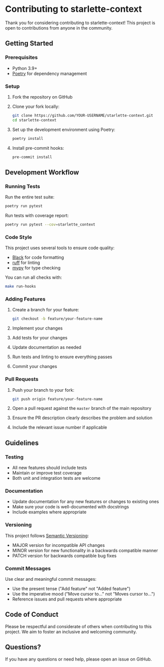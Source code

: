 # Contributing to starlette-context

Thank you for considering contributing to starlette-context! This project is open to contributions from anyone in the community.

## Getting Started

### Prerequisites

- Python 3.9+
- [Poetry](https://python-poetry.org/) for dependency management

### Setup

1. Fork the repository on GitHub
2. Clone your fork locally:
   ```bash
   git clone https://github.com/YOUR-USERNAME/starlette-context.git
   cd starlette-context
   ```

3. Set up the development environment using Poetry:
   ```bash
   poetry install
   ```

4. Install pre-commit hooks:
   ```bash
   pre-commit install
   ```

## Development Workflow

### Running Tests

Run the entire test suite:
```bash
poetry run pytest
```

Run tests with coverage report:
```bash
poetry run pytest --cov=starlette_context
```

### Code Style

This project uses several tools to ensure code quality:

- [Black](https://github.com/psf/black) for code formatting
- [ruff](https://github.com/astral-sh/ruff) for linting
- [mypy](https://github.com/python/mypy) for type checking

You can run all checks with:
```bash
make run-hooks
```

### Adding Features

1. Create a branch for your feature:
   ```bash
   git checkout -b feature/your-feature-name
   ```

2. Implement your changes
3. Add tests for your changes
4. Update documentation as needed
5. Run tests and linting to ensure everything passes
6. Commit your changes

### Pull Requests

1. Push your branch to your fork:
   ```bash
   git push origin feature/your-feature-name
   ```

2. Open a pull request against the `master` branch of the main repository
3. Ensure the PR description clearly describes the problem and solution
4. Include the relevant issue number if applicable

## Guidelines

### Testing

- All new features should include tests
- Maintain or improve test coverage
- Both unit and integration tests are welcome

### Documentation

- Update documentation for any new features or changes to existing ones
- Make sure your code is well-documented with docstrings
- Include examples where appropriate

### Versioning

This project follows [Semantic Versioning](https://semver.org/):
- MAJOR version for incompatible API changes
- MINOR version for new functionality in a backwards compatible manner
- PATCH version for backwards compatible bug fixes

### Commit Messages

Use clear and meaningful commit messages:
- Use the present tense ("Add feature" not "Added feature")
- Use the imperative mood ("Move cursor to..." not "Moves cursor to...")
- Reference issues and pull requests where appropriate

## Code of Conduct

Please be respectful and considerate of others when contributing to this project. We aim to foster an inclusive and welcoming community.

## Questions?

If you have any questions or need help, please open an issue on GitHub.
